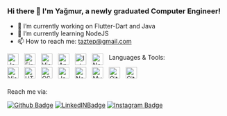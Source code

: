 ### Hi there 👋 I'm Yağmur, a newly graduated Computer Engineer!

- 🔭 I’m currently working on Flutter-Dart and Java
- 🌱 I’m currently learning NodeJS
- 📫 How to reach me: taztep@gmail.com

Languages & Tools:
<img align="left" alt="Java" width="26px" src="https://cdn.jsdelivr.net/gh/devicons/devicon/icons/vscode/vscode-original.svg](https://www.google.com/imgres?imgurl=https%3A%2F%2Ficon-library.com%2Fimages%2Fjava-icon-images%2Fjava-icon-images-0.jpg&imgrefurl=https%3A%2F%2Ficon-library.com%2Ficon%2Fjava-icon-images-0.html&tbnid=yZhdZwlWsXUt3M&vet=12ahUKEwjG7fzVwb74AhVPm_0HHWo5ABIQMygCegUIARDAAQ..i&docid=eUkXiCQi6LCjUM&w=535&h=535&q=java%20icon&ved=2ahUKEwjG7fzVwb74AhVPm_0HHWo5ABIQMygCegUIARDAAQ)" style="padding-right:10px;" />
<img align="left" alt="FireBase" width="26px" src="[https://cdn.jsdelivr.net/gh/devicons/devicon/icons/vscode/vscode-original.svg](https://www.google.com/imgres?imgurl=https%3A%2F%2Fcdn4.iconfinder.com%2Fdata%2Ficons%2Fgoogle-i-o-2016%2F512%2Fgoogle_firebase-2-512.png&imgrefurl=https%3A%2F%2Fwww.iconfinder.com%2Ficons%2F1175544%2Ffirebase_google_icon&tbnid=UOu7jeKbyrzCQM&vet=12ahUKEwiNhv__wb74AhWsm_0HHeY_APMQMygAegUIARC1AQ..i&docid=lLj_4wgfQIAixM&w=512&h=512&q=firebase%20icon&ved=2ahUKEwiNhv__wb74AhWsm_0HHeY_APMQMygAegUIARC1AQ)" style="padding-right:10px;" />
<img align="left" alt="Visual Studio" width="26px" src="[https://cdn.jsdelivr.net/gh/devicons/devicon/icons/vscode/vscode-original.svg](https://www.google.com/imgres?imgurl=https%3A%2F%2Fvisualstudio.microsoft.com%2Fwp-content%2Fuploads%2F2021%2F10%2FProduct-Icon.svg&imgrefurl=https%3A%2F%2Fvisualstudio.microsoft.com%2Ftr%2F&tbnid=4WgUvsGzhsKzpM&vet=12ahUKEwjrnfaWwr74AhXu_rsIHT2LBTkQMygGegUIARDJAQ..i&docid=YJZqDNIS0g8LhM&w=193&h=193&q=visual%20studio%27&ved=2ahUKEwjrnfaWwr74AhXu_rsIHT2LBTkQMygGegUIARDJAQ)" style="padding-right:10px;" />
<img align="left" alt="Android Studio" width="26px" src="[https://cdn.jsdelivr.net/gh/devicons/devicon/icons/vscode/vscode-original.svg](https://www.google.com/imgres?imgurl=https%3A%2F%2Fupload.wikimedia.org%2Fwikipedia%2Fcommons%2Fe%2Fe3%2FAndroid_Studio_Icon_%25282014-2019%2529.svg&imgrefurl=https%3A%2F%2Fcommons.wikimedia.org%2Fwiki%2FFile%3AAndroid_Studio_Icon_(2014-2019).svg&tbnid=jhVKNJ46eqchvM&vet=12ahUKEwj0guWnwr74AhWo_rsIHY2ACHoQMygCegUIARDAAQ..i&docid=cJ6EvKAQSpcfpM&w=745&h=800&q=android%20studio%20logo&ved=2ahUKEwj0guWnwr74AhWo_rsIHY2ACHoQMygCegUIARDAAQ)" style="padding-right:10px;" />
<img align="left" alt="IntelliJ" width="26px" src="https://www.google.com/imgres?imgurl=https%3A%2F%2Fwww.yazilimevi.com%2Fimages%2Fvirtuemart%2Fproduct%2FJetBrains-IntelliJ-IDEA-Ultimate-2018-indir.png&imgrefurl=https%3A%2F%2Fwww.yazilimevi.com%2Findex.php%2Furunler%2Fjetbrains%2Fkisisel-urunler%2Fintellj002-detail&tbnid=NtgOKPHvwJ4IgM&vet=12ahUKEwjLxNa8wr74AhUWi_0HHTgbCAQQMygCegUIARC8AQ..i&docid=k1q6AUW_R1sqvM&w=300&h=300&q=intellij%20idea&ved=2ahUKEwjLxNa8wr74AhUWi_0HHTgbCAQQMygCegUIARC8AQ" style="padding-right:10px;" />
<img align="left" alt="NetBeans" width="26px" src="https://www.google.com/imgres?imgurl=https%3A%2F%2Fupload.wikimedia.org%2Fwikipedia%2Fcommons%2F9%2F98%2FApache_NetBeans_Logo.svg&imgrefurl=https%3A%2F%2Ftr.wikipedia.org%2Fwiki%2FNetBeans&tbnid=DkWVUBs_jwkOIM&vet=12ahUKEwiF3rjHwr74AhVn7rsIHbmgBigQMygAegUIARC2AQ..i&docid=0nLVV0lBGRRWcM&w=444&h=512&q=netbeans&ved=2ahUKEwiF3rjHwr74AhVn7rsIHbmgBigQMygAegUIARC2AQ" style="padding-right:10px;" />


<img align="left" alt="Visual Studio Code" width="26px" src="https://cdn.jsdelivr.net/gh/devicons/devicon/icons/vscode/vscode-original.svg" style="padding-right:10px;" />
<img align="left" alt="HTML5" width="26px" src="https://cdn.jsdelivr.net/gh/devicons/devicon/icons/html5/html5-original.svg" style="padding-right:10px;" />
<img align="left" alt="CSS3" width="26px" src="https://cdn.jsdelivr.net/gh/devicons/devicon/icons/css3/css3-original.svg" style="padding-right:10px;" />
<img align="left" alt="JavaScript" width="26px" src="https://cdn.jsdelivr.net/gh/devicons/devicon/icons/javascript/javascript-original.svg" style="padding-right:10px;" />
<img align="left" alt="Node.js" width="26px" src="https://cdn.jsdelivr.net/gh/devicons/devicon/icons/nodejs/nodejs-original.svg" style="padding-right:10px;" />
<img align="left" alt="MySQL" width="26px" src="https://cdn.jsdelivr.net/gh/devicons/devicon/icons/mysql/mysql-original.svg" style="padding-right:10px;" />
<img align="left" alt="GitHub" width="26px" src="https://user-images.githubusercontent.com/3369400/139447912-e0f43f33-6d9f-45f8-be46-2df5bbc91289.png" style="padding-right:10px;" />
<img align="left" alt="GitHub" width="26px" src="https://user-images.githubusercontent.com/3369400/139448065-39a229ba-4b06-434b-bc67-616e2ed80c8f.png" style="padding-right:10px;" />

<br>
<br>

Reach me via: 

[![Github Badge](https://img.shields.io/badge/-Github-000?style=quare&labelColor=000&logo=Github&logoColor=white&link=link)](https://github.com/yagmurdogan8) 
[![LinkedINBadge](https://img.shields.io/badge/LinkedIn-0077B5?style=for-the-badge&logo=linkedin&logoColor=white)](https://www.linkedin.com/in/yagmur-dogan/) 
[![Instagram Badge](https://img.shields.io/badge/-Instagram-C13584?style=flat-quare&labelColor=C13584&logo=instagram&logoColor=white&link=link)](https://www.instagram.com/ygmrdgan/) 

